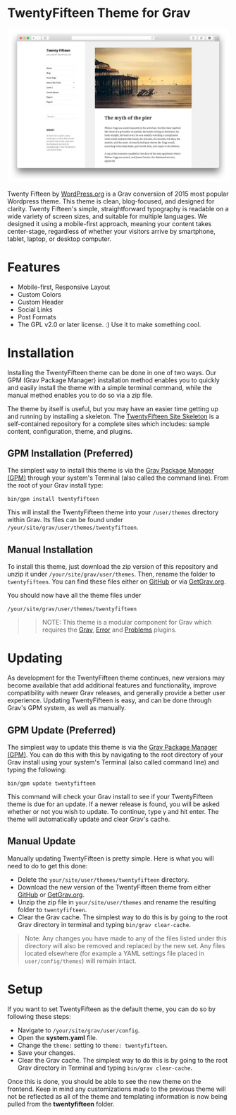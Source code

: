 # TwentyFifteen Theme for Grav

![TwentyFifteen](assets/readme_1.png)

Twenty Fifteen by [WordPress.org](https://wordpress.org/themes/twentyfifteen/) is a Grav conversion of 2015 most popular Wordpress theme. This theme is clean, blog-focused, and designed for clarity. Twenty Fifteen's simple, straightforward typography is readable on a wide variety of screen sizes, and suitable for multiple languages. We designed it using a mobile-first approach, meaning your content takes center-stage, regardless of whether your visitors arrive by smartphone, tablet, laptop, or desktop computer.

# Features

* Mobile-first, Responsive Layout
* Custom Colors
* Custom Header
* Social Links
* Post Formats
* The GPL v2.0 or later license. :) Use it to make something cool.

# Installation

Installing the TwentyFifteen theme can be done in one of two ways. Our GPM (Grav Package Manager) installation method enables you to quickly and easily install the theme with a simple terminal command, while the manual method enables you to do so via a zip file.

The theme by itself is useful, but you may have an easier time getting up and running by installing a skeleton. The [TwentyFifteen Site Skeleton](https://github.com/getgrav/grav-skeleton-twentyfifteen-site) is a self-contained repository for a complete sites which includes: sample content, configuration, theme, and plugins.

## GPM Installation (Preferred)

The simplest way to install this theme is via the [Grav Package Manager (GPM)](http://learn.getgrav.org/advanced/grav-gpm) through your system's Terminal (also called the command line).  From the root of your Grav install type:

    bin/gpm install twentyfifteen

This will install the TwentyFifteen theme into your `/user/themes` directory within Grav. Its files can be found under `/your/site/grav/user/themes/twentyfifteen`.

## Manual Installation

To install this theme, just download the zip version of this repository and unzip it under `/your/site/grav/user/themes`. Then, rename the folder to `twentyfifteen`. You can find these files either on [GitHub](https://github.com/getgrav/grav-theme-twentyfifteen) or via [GetGrav.org](http://getgrav.org/downloads/themes).

You should now have all the theme files under

    /your/site/grav/user/themes/twentyfifteen

>> NOTE: This theme is a modular component for Grav which requires the [Grav](http://github.com/getgrav/grav), [Error](https://github.com/getgrav/grav-theme-error) and [Problems](https://github.com/getgrav/grav-plugin-problems) plugins.

# Updating

As development for the TwentyFifteen theme continues, new versions may become available that add additional features and functionality, improve compatibility with newer Grav releases, and generally provide a better user experience. Updating TwentyFifteen is easy, and can be done through Grav's GPM system, as well as manually.

## GPM Update (Preferred)

The simplest way to update this theme is via the [Grav Package Manager (GPM)](http://learn.getgrav.org/advanced/grav-gpm). You can do this with this by navigating to the root directory of your Grav install using your system's Terminal (also called command line) and typing the following:

    bin/gpm update twentyfifteen

This command will check your Grav install to see if your TwentyFifteen theme is due for an update. If a newer release is found, you will be asked whether or not you wish to update. To continue, type `y` and hit enter. The theme will automatically update and clear Grav's cache.

## Manual Update

Manually updating TwentyFifteen is pretty simple. Here is what you will need to do to get this done:

* Delete the `your/site/user/themes/twentyfifteen` directory.
* Download the new version of the TwentyFifteen theme from either [GitHub](https://github.com/getgrav/grav-theme-twentyfifteen) or [GetGrav.org](http://getgrav.org/downloads/themes).
* Unzip the zip file in `your/site/user/themes` and rename the resulting folder to `twentyfifteen`.
* Clear the Grav cache. The simplest way to do this is by going to the root Grav directory in terminal and typing `bin/grav clear-cache`.

> Note: Any changes you have made to any of the files listed under this directory will also be removed and replaced by the new set. Any files located elsewhere (for example a YAML settings file placed in `user/config/themes`) will remain intact.

# Setup

If you want to set TwentyFifteen as the default theme, you can do so by following these steps:

* Navigate to `/your/site/grav/user/config`.
* Open the **system.yaml** file.
* Change the `theme:` setting to `theme: twentyfifteen`.
* Save your changes.
* Clear the Grav cache. The simplest way to do this is by going to the root Grav directory in Terminal and typing `bin/grav clear-cache`.

Once this is done, you should be able to see the new theme on the frontend. Keep in mind any customizations made to the previous theme will not be reflected as all of the theme and templating information is now being pulled from the **twentyfifteen** folder.
